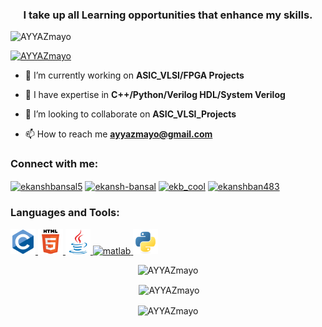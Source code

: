<h3 align="center">I take up all Learning opportunities that enhance my skills.</h3>

<p align="left"> <img src="https://komarev.com/ghpvc/?username=AYYAZmayo&label=Profile%20views&color=0e75b6&style=flat" alt="AYYAZmayo" /> </p>

<p align="left"> <a href="https://github.com/ryo-ma/github-profile-trophy"><img src="https://github-profile-trophy.vercel.app/?username=AYYAZmayo" alt="AYYAZmayo" /></a> </p>




- 🔭 I’m currently working on **ASIC_VLSI/FPGA Projects**

- 🌱 I have expertise in **C++/Python/Verilog HDL/System Verilog**

- 👯 I’m looking to collaborate on **ASIC_VLSI_Projects**

- 📫 How to reach me **ayyazmayo@gmail.com**

<h3 align="left">Connect with me:</h3>
<p align="left">
<a href="" target="blank"><img align="center" src="https://raw.githubusercontent.com/rahuldkjain/github-profile-readme-generator/master/src/images/icons/Social/twitter.svg" alt="ekanshbansal5" height="30" width="40" /></a>
<a href="https://www.linkedin.com/in/ayyaz-ahmed-0041/" target="blank"><img align="center" src="https://raw.githubusercontent.com/rahuldkjain/github-profile-readme-generator/master/src/images/icons/Social/linked-in-alt.svg" alt="ekansh-bansal" height="30" width="40" /></a>
<a href="" target="blank"><img align="center" src="https://raw.githubusercontent.com/rahuldkjain/github-profile-readme-generator/master/src/images/icons/Social/instagram.svg" alt="ekb_cool" height="30" width="40" /></a>
<a href="" target="blank"><img align="center" src="https://raw.githubusercontent.com/rahuldkjain/github-profile-readme-generator/master/src/images/icons/Social/hackerrank.svg" alt="ekanshban483" height="30" width="40" /></a>
</p>

<h3 align="left">Languages and Tools:</h3>
<p align="left"> <a href="https://www.cprogramming.com/" target="_blank" rel="noreferrer"> <img src="https://raw.githubusercontent.com/devicons/devicon/master/icons/c/c-original.svg" alt="c" width="40" height="40"/> </a> <a href="https://www.w3.org/html/" target="_blank" rel="noreferrer"> <img src="https://raw.githubusercontent.com/devicons/devicon/master/icons/html5/html5-original-wordmark.svg" alt="html5" width="40" height="40"/> </a> <a href="https://www.java.com" target="_blank" rel="noreferrer"> <img src="https://raw.githubusercontent.com/devicons/devicon/master/icons/java/java-original.svg" alt="java" width="40" height="40"/> </a> <a href="https://www.mathworks.com/" target="_blank" rel="noreferrer"> <img src="https://upload.wikimedia.org/wikipedia/commons/2/21/Matlab_Logo.png" alt="matlab" width="40" height="40"/> </a> <a href="https://www.python.org" target="_blank" rel="noreferrer"> <img src="https://raw.githubusercontent.com/devicons/devicon/master/icons/python/python-original.svg" alt="python" width="40" height="40"/> </a> </p>

<p align="center"><img align="cebter" src="https://github-readme-stats.vercel.app/api/top-langs?username=AYYAZmayo&show_icons=true&locale=en&layout=compact" alt="AYYAZmayo" /></p>

<p align="center">&nbsp;<img align="center" src="https://github-readme-stats.vercel.app/api?username=AYYAZmayo&show_icons=true&locale=en" alt="AYYAZmayo" /></p>

<p align="center"><img align="center" src="https://github-readme-streak-stats.herokuapp.com/?user=AYYAZmayo&" alt="AYYAZmayo" /></p>
